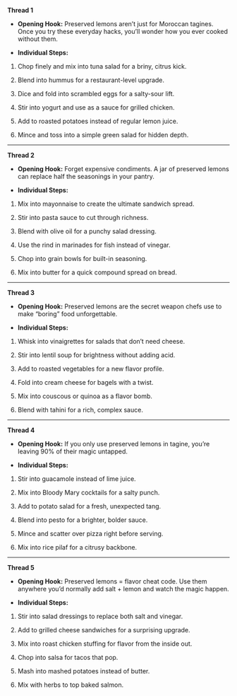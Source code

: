 **Thread 1**

- **Opening Hook:** Preserved lemons aren’t just for Moroccan tagines. Once you try these everyday hacks, you’ll wonder how you ever cooked without them.
    
- **Individual Steps:**
    

1. Chop finely and mix into tuna salad for a briny, citrus kick.
    
2. Blend into hummus for a restaurant-level upgrade.
    
3. Dice and fold into scrambled eggs for a salty-sour lift.
    
4. Stir into yogurt and use as a sauce for grilled chicken.
    
5. Add to roasted potatoes instead of regular lemon juice.
    
6. Mince and toss into a simple green salad for hidden depth.
    

---

**Thread 2**

- **Opening Hook:** Forget expensive condiments. A jar of preserved lemons can replace half the seasonings in your pantry.
    
- **Individual Steps:**
    

1. Mix into mayonnaise to create the ultimate sandwich spread.
    
2. Stir into pasta sauce to cut through richness.
    
3. Blend with olive oil for a punchy salad dressing.
    
4. Use the rind in marinades for fish instead of vinegar.
    
5. Chop into grain bowls for built-in seasoning.
    
6. Mix into butter for a quick compound spread on bread.
    

---

**Thread 3**

- **Opening Hook:** Preserved lemons are the secret weapon chefs use to make “boring” food unforgettable.
    
- **Individual Steps:**
    

1. Whisk into vinaigrettes for salads that don’t need cheese.
    
2. Stir into lentil soup for brightness without adding acid.
    
3. Add to roasted vegetables for a new flavor profile.
    
4. Fold into cream cheese for bagels with a twist.
    
5. Mix into couscous or quinoa as a flavor bomb.
    
6. Blend with tahini for a rich, complex sauce.
    

---

**Thread 4**

- **Opening Hook:** If you only use preserved lemons in tagine, you’re leaving 90% of their magic untapped.
    
- **Individual Steps:**
    

1. Stir into guacamole instead of lime juice.
    
2. Mix into Bloody Mary cocktails for a salty punch.
    
3. Add to potato salad for a fresh, unexpected tang.
    
4. Blend into pesto for a brighter, bolder sauce.
    
5. Mince and scatter over pizza right before serving.
    
6. Mix into rice pilaf for a citrusy backbone.
    

---

**Thread 5**

- **Opening Hook:** Preserved lemons = flavor cheat code. Use them anywhere you’d normally add salt + lemon and watch the magic happen.
    
- **Individual Steps:**
    

1. Stir into salad dressings to replace both salt and vinegar.
    
2. Add to grilled cheese sandwiches for a surprising upgrade.
    
3. Mix into roast chicken stuffing for flavor from the inside out.
    
4. Chop into salsa for tacos that pop.
    
5. Mash into mashed potatoes instead of butter.
    
6. Mix with herbs to top baked salmon.